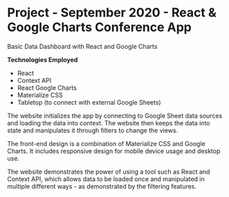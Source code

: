 # Project - September 2020 - React & Google Charts Conference App

Basic Data Dashboard with React and Google Charts

**Technologies Employed**

- React
- Context API
- React Google Charts
- Materialize CSS
- Tabletop (to connect with external Google Sheets)

The website initializes the app by connecting to Google Sheet data sources and loading the data into context. The website then keeps the data into state and manipulates it through filters to change the views.

The front-end design is a combination of Materialize CSS and Google Charts. It includes responsive design for mobile device usage and desktop use.

The website demonstrates the power of using a tool such as React and Context API, which allows data to be loaded once and manipulated in multiple different ways - as demonstrated by the filtering features.
